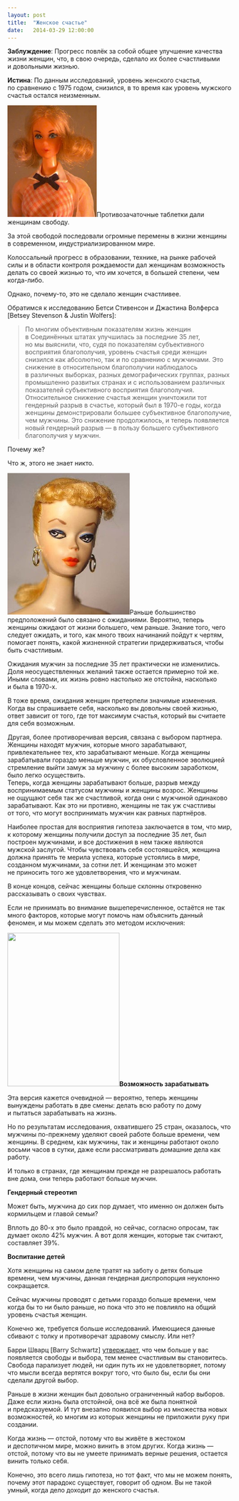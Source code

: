 ```yaml
---
layout: post
title:  "Женское счастье"
date:   2014-03-29 12:00:00
---
```

<p><strong>Заблуждение</strong>: Прогресс повлёк за собой общее улучшение качества жизни женщин, что, в свою очередь, сделало их более счастливыми и довольными жизнью.</p>
<p><strong>Истина</strong>: По данным исследований, уровень женского счастья, по сравнению с 1975 годом, снизился, в то время как уровень мужского счастья остался неизменным.</p>
<p><a rel="attachment wp-att-687" href="http://youarenotsosmart.ru/2012/09/womens-happiness/idbarb32/"><img height="250" width="200" alt="" src="/img/womens-happiness/idbarb32-236x300.jpg" title="idbarb32" class="alignleft size-medium wp-image-687" /></a>Противозачаточные таблетки дали женщинам свободу.</p>
<p>За этой свободой последовали огромные перемены в жизни женщины в современном, индустриализированном мире.</p>
<p>Колоссальный прогресс в образовании, технике, на рынке рабочей силы и в области контроля рождаемости дал женщинам возможность делать со своей жизнью то, что им хочется, в большей степени, чем когда-либо.</p>
<p>Однако, почему-то, это не сделало женщин счастливее.</p>
<p><span id="more-686"></span>Обратимся к исследованию Бетси Стивенсон и Джастина Волферса [Betsey Stevenson &amp; Justin Wolfers]:</p>
<blockquote><p>По многим объективным показателям жизнь женщин в Соединённых штатах улучшилась за последние 35 лет, но мы выяснили, что, судя по показателям субъективного восприятия благополучия, уровень счастья среди женщин снизился как абсолютно, так и по сравнению с мужчинами. Это снижение в относительном благополучии наблюдалось в различных выборках, разных демографических группах, разных промышленно развитых странах и с использованием различных показателей субъективного восприятия благополучия.<br />
Относительное снижение счастья женщин уничтожили тот гендерный разрыв в счастье, который был в <nobr>1970-е</nobr> годы, когда женщины демонстрировали большее субъективное благополучие, чем мужчины. Это снижение продолжилось, и теперь появляется новый гендерный разрыв — в пользу большего субъективного благополучия у мужчин.</p></blockquote>
<p>Почему же?</p>
<p>Что ж, этого не знает никто.</p>
<p><a rel="attachment wp-att-688" href="http://youarenotsosmart.ru/2012/09/womens-happiness/barbie/"><img height="317" width="274" alt="" src="/img/womens-happiness/Barbie.jpg" title="Barbie" class="alignright size-full wp-image-688" /></a>Раньше большинство предположений было связано с ожиданиями. Вероятно, теперь женщины ожидают от жизни большего, чем раньше. Знание того, чего следует ожидать, и того, как много твоих начинаний пойдут к чертям, помогает понять, какой жизненной стратегии придерживаться, чтобы быть счастливым.</p>
<p>Ожидания мужчин за последние 35 лет практически не изменились. Доля неосуществленных желаний также остается примерно той же. Иными словами, их жизнь ровно настолько же отстойна, насколько и была в <nobr>1970-х.</nobr></p>
<p>В тоже время, ожидания женщин претерпели значимые изменения. Когда вы спрашиваете себя, насколько вы довольны своей жизнью, ответ зависит от того, где тот максимум счастья, который вы считаете для себя возможным.</p>
<p>Другая, более противоречивая версия, связана с выбором партнера. Женщины находят мужчин, которые много зарабатывают, привлекательнее тех, кто зарабатывают меньше. Когда женщины зарабатывали гораздо меньше мужчин, их обусловленное эволюцией стремление выйти замуж за мужчину с более высоким заработком, было легко осуществить.<br />
Теперь, когда женщины зарабатывают больше, разрыв между воспринимаемым статусом мужчины и женщины возрос. Женщины не ощущают себя так же счастливой, когда они с мужчиной одинаково зарабатывают. Как это ни противно, женщины не так уж счастливы от того, что могут воспринимать мужчин как равных партнёров.</p>
<p>Наиболее простая для восприятия гипотеза заключается в том, что мир, к которому женщины получили доступ за последние 35 лет, был построен мужчинами, и все достижения в нем также являются мужской заслугой. Чтобы чувствовать себя состоявшейся, женщина должна принять те мерила успеха, которые устоялись в мире, созданном мужчинами, за сотни лет. И женщинам это может не приносить того же удовлетворения, что и мужчинам.</p>
<p>В конце концов, сейчас женщины больше склонны откровенно рассказывать о своих чувствах.</p>
<p>Если не принимать во внимание вышеперечисленное, остаётся не так много факторов, которые могут помочь нам объяснить данный феномен, и мы можем сделать это методом исключения:</p>
<p><a rel="attachment wp-att-689" href="http://youarenotsosmart.ru/2012/09/womens-happiness/americangirlclose/"><img height="344" width="251" alt="" src="https://web.archive.org/web/20140329133613im_/http://youarenotsosmart.ru/wp-content/uploads/2012/09/americangirlclose.jpg" title="americangirlclose" class="alignleft size-full wp-image-689" /></a><strong>Возможность зарабатывать</strong></p>
<p>Эта версия кажется очевидной — вероятно, теперь женщины вынуждены работать в две смены: делать всю работу по дому и пытаться зарабатывать на жизнь.</p>
<p>Но по результатам исследования, охватившего 25 стран, оказалось, что мужчины по-прежнему уделяют своей работе больше времени, чем женщины. В среднем, как мужчины, так и женщины работают около восьми часов в сутки, даже если рассматривать домашние дела как работу.</p>
<p>И только в странах, где женщинам прежде не разрешалось работать вне дома, они теперь работают больше мужчин.</p>
<p><strong>Гендерный стереотип</strong></p>
<p>Может быть, мужчина до сих пор думает, что именно он должен быть кормильцем и главой семьи?</p>
<p>Вплоть до <nobr>80-х</nobr> это было правдой, но сейчас, согласно опросам, так думает около 42% мужчин. А вот доля женщин, которые так считают, составляет 39%.</p>
<p><strong>Воспитание детей</strong></p>
<p>Хотя женщины на самом деле тратят на заботу о детях больше времени, чем мужчины, данная гендерная диспропорция неуклонно сокращается.</p>
<p>Сейчас мужчины проводят с детьми гораздо больше времени, чем когда бы то ни было раньше, но пока что это не повлияло на общий уровень счастья женщин.</p>
<p>Конечно же, требуется больше исследований. Имеющиеся данные сбивают с толку и противоречат здравому смыслу. Или нет?</p>
<p>Барри Шварц [Barry Schwartz] <a href="http://www.ted.com/talks/lang/en/barry_schwartz_on_the_paradox_of_choice.html">утверждает</a>, что чем больше у вас появляется свободы и выбора, тем менее счастливым вы становитесь. Свобода парализует людей, ни один путь их не удовлетворяет, потому что мысли всегда вертятся вокруг того, что было бы, если бы они сделали другой выбор.</p>
<p>Раньше в жизни женщин был довольно ограниченный набор выборов. Даже если жизнь была отстойной, она всё же была понятной и предсказуемой. И тут внезапно появился выбор из множества новых возможностей, ко многим из которых женщины не приложили руку при создании.</p>
<p>Когда жизнь — отстой, потому что вы живёте в жестоком и деспотичном мире, можно винить в этом других. Когда жизнь — отстой, потому что вы не умеете принимать верные решения, остается винить только себя.</p>
<p>Конечно, это всего лишь гипотеза, но тот факт, что мы не можем понять, почему этот парадокс существует, говорит об одном. Вы не такой умный, когда дело доходит до женского счастья.</p>
